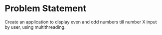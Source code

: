 # Problem Statement
Create an application to display even and odd numbers till number X input by user, using multithreading.
